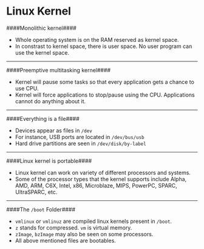 Linux Kernel
============

####Monolithic kernel####

* Whole operating system is on the RAM reserved as kernel space.
* In constrast to kernel space, there is user space. No user program can use the kernel space.

---

####Preemptive multitasking kernel####

* Kernel will pause some tasks so that every application gets a chance to use CPU.
* Kernel will force applications to stop/pause using the CPU. Applications cannot do anything about it.

---

####Everything is a file####

* Devices appear as files in `/dev`
* For instance, USB ports are located in `/dev/bus/usb`
* Hard drive partitions are seen in `/dev/disk/by-label`

---

####Linux kernel is portable####

* Linux kernel can work on variety of different processors and systems.
* Some of the processor types that the kernel supports include Alpha, AMD, ARM, C6X, Intel, x86, Microblaze, MIPS, PowerPC, SPARC, UltraSPARC, etc.

---

####The `/boot` Folder####

* `vmlinux` or `vmlinuz` are compiled linux kernels present in `/boot`.
* `z` stands for compressed. `vm` is virtual memory.
* `zImage`, `bzImage` may also be seen on some processors.
* All above mentioned files are bootables.
